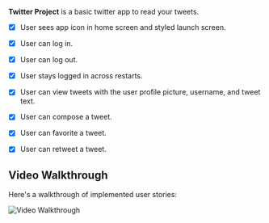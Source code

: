 
**Twitter Project** is a basic twitter app to read your tweets.






- [x] User sees app icon in home screen and styled launch screen. 
- [x] User can log in. 
- [x] User can log out. 
- [x] User stays logged in across restarts. 
- [x] User can view tweets with the user profile picture, username, and tweet text. 
- [x] User can compose a tweet. 
- [x] User can favorite a tweet. 
- [x] User can retweet a tweet.


## Video Walkthrough

Here's a walkthrough of implemented user stories:




<img src='http://g.recordit.co/aRDk9AOPsn.gif' title='Video Walkthrough' width='' alt='Video Walkthrough' />
